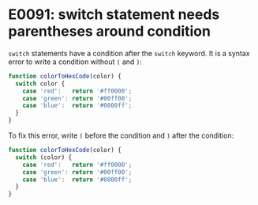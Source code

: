 # E0091: switch statement needs parentheses around condition

`switch` statements have a condition after the `switch` keyword. It is a syntax
error to write a condition without `(` and `)`:

```javascript
function colorToHexCode(color) {
  switch color {
    case 'red':   return '#ff0000';
    case 'green': return '#00ff00';
    case 'blue':  return '#0000ff';
  }
}
```

To fix this error, write `(` before the condition and `)` after the condition:

```javascript
function colorToHexCode(color) {
  switch (color) {
    case 'red':   return '#ff0000';
    case 'green': return '#00ff00';
    case 'blue':  return '#0000ff';
  }
}
```
